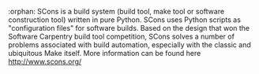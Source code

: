 :orphan:
SCons is a build system (build tool, make tool or software construction tool) written in pure Python.
SCons uses Python scripts as "configuration files" for software builds. Based on the design that won
the Software Carpentry build tool competition, SCons solves a number of problems associated with build
automation, especially with the classic and ubiquitous Make itself.
More information can be found here <http://www.scons.org/>

